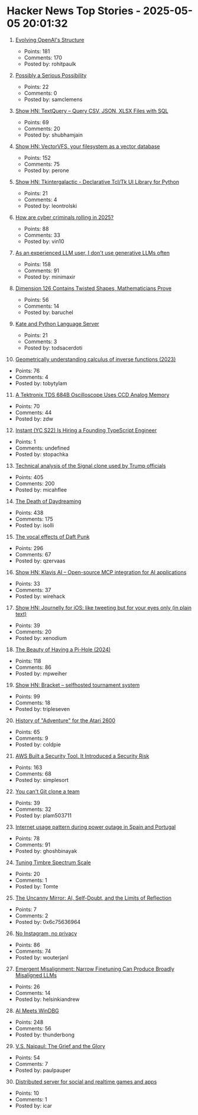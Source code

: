 # Hacker News Top Stories - 2025-05-05 20:01:32

1. [Evolving OpenAI's Structure](https://openai.com/index/evolving-our-structure/)
   - Points: 181
   - Comments: 170
   - Posted by: rohitpaulk

2. [Possibly a Serious Possibility](https://kucharski.substack.com/p/possibly-a-serious-possibility)
   - Points: 22
   - Comments: 0
   - Posted by: samclemens

3. [Show HN: TextQuery – Query CSV, JSON, XLSX Files with SQL](https://textquery.app/)
   - Points: 69
   - Comments: 20
   - Posted by: shubhamjain

4. [Show HN: VectorVFS, your filesystem as a vector database](https://vectorvfs.readthedocs.io/en/latest/)
   - Points: 152
   - Comments: 75
   - Posted by: perone

5. [Show HN: Tkintergalactic - Declarative Tcl/Tk UI Library for Python](https://github.com/leontrolski/tkintergalactic)
   - Points: 21
   - Comments: 4
   - Posted by: leontrolski

6. [How are cyber criminals rolling in 2025?](https://vin01.github.io/piptagole/cybcecrime/security/cybersecurity/2025/05/05/state-cyber-security.html)
   - Points: 88
   - Comments: 33
   - Posted by: vin10

7. [As an experienced LLM user, I don't use generative LLMs often](https://minimaxir.com/2025/05/llm-use/)
   - Points: 158
   - Comments: 91
   - Posted by: minimaxir

8. [Dimension 126 Contains Twisted Shapes, Mathematicians Prove](https://www.quantamagazine.org/dimension-126-contains-strangely-twisted-shapes-mathematicians-prove-20250505/)
   - Points: 56
   - Comments: 14
   - Posted by: baruchel

9. [Kate and Python Language Server](https://akselmo.dev/posts/kate-python-lsp/)
   - Points: 21
   - Comments: 3
   - Posted by: todsacerdoti

10. [Geometrically understanding calculus of inverse functions (2023)](https://tobylam.xyz/2023/11/27/inverse-functions-legendre-part-1)
   - Points: 76
   - Comments: 4
   - Posted by: tobytylam

11. [A Tektronix TDS 684B Oscilloscope Uses CCD Analog Memory](https://tomverbeure.github.io/2025/05/04/TDS684B-CCD-Memory.html)
   - Points: 70
   - Comments: 44
   - Posted by: zdw

12. [Instant (YC S22) Is Hiring a Founding TypeScript Engineer](https://www.instantdb.com/hiring/ts-hacker)
   - Points: 1
   - Comments: undefined
   - Posted by: stopachka

13. [Technical analysis of the Signal clone used by Trump officials](https://micahflee.com/tm-sgnl-the-obscure-unofficial-signal-app-mike-waltz-uses-to-text-with-trump-officials/)
   - Points: 405
   - Comments: 200
   - Posted by: micahflee

14. [The Death of Daydreaming](https://www.afterbabel.com/p/on-the-death-of-daydreaming)
   - Points: 438
   - Comments: 175
   - Posted by: isolli

15. [The vocal effects of Daft Punk](https://bjango.com/articles/daftpunkvocaleffects/)
   - Points: 296
   - Comments: 67
   - Posted by: qzervaas

16. [Show HN: Klavis AI – Open-source MCP integration for AI applications](https://github.com/Klavis-AI/klavis)
   - Points: 33
   - Comments: 37
   - Posted by: wirehack

17. [Show HN: Journelly for iOS: like tweeting but for your eyes only (in plain text)](https://xenodium.com/journelly-like-tweeting-but-for-your-eyes-only)
   - Points: 39
   - Comments: 20
   - Posted by: xenodium

18. [The Beauty of Having a Pi-Hole (2024)](https://den.dev/blog/pihole/)
   - Points: 118
   - Comments: 86
   - Posted by: mpweiher

19. [Show HN: Bracket – selfhosted tournament system](https://github.com/evroon/bracket)
   - Points: 99
   - Comments: 18
   - Posted by: tripleseven

20. [History of "Adventure" for the Atari 2600](https://www.atariarchive.org/blog/adventure-march-1980/)
   - Points: 65
   - Comments: 9
   - Posted by: coldpie

21. [AWS Built a Security Tool. It Introduced a Security Risk](https://www.token.security/blog/aws-built-a-security-tool-it-introduced-a-security-risk)
   - Points: 163
   - Comments: 68
   - Posted by: simplesort

22. [You can't Git clone a team](https://virtualize.sh/blog/you-cant-git-clone-a-team/)
   - Points: 39
   - Comments: 32
   - Posted by: plam503711

23. [Internet usage pattern during power outage in Spain and Portugal](https://blog.akamai-mpulse.com/blog/2025-05-03-iberian-power-outage/)
   - Points: 78
   - Comments: 91
   - Posted by: ghoshbinayak

24. [Tuning Timbre Spectrum Scale](https://sethares.engr.wisc.edu/ttss.html)
   - Points: 20
   - Comments: 1
   - Posted by: Tomte

25. [The Uncanny Mirror: AI, Self-Doubt, and the Limits of Reflection](https://www.lucidnonsense.net/p/the-uncanny-mirror)
   - Points: 7
   - Comments: 2
   - Posted by: 0x6c75636964

26. [No Instagram, no privacy](https://blog.wouterjanleys.com/blog/no-instagram-no-privacy/)
   - Points: 86
   - Comments: 74
   - Posted by: wouterjanl

27. [Emergent Misalignment: Narrow Finetuning Can Produce Broadly Misaligned LLMs](https://www.emergent-misalignment.com/)
   - Points: 26
   - Comments: 14
   - Posted by: helsinkiandrew

28. [AI Meets WinDBG](https://svnscha.de/posts/ai-meets-windbg/)
   - Points: 248
   - Comments: 56
   - Posted by: thunderbong

29. [V.S. Naipaul: The Grief and the Glory](https://granta.com/vs-naipaul-the-grief-and-the-glory/)
   - Points: 54
   - Comments: 7
   - Posted by: paulpauper

30. [Distributed server for social and realtime games and apps](https://github.com/heroiclabs/nakama)
   - Points: 10
   - Comments: 1
   - Posted by: icar

